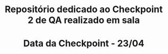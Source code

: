 <div align="center">
  <h1> Repositório dedicado ao Checkpoint 2 de QA realizado em sala </h1>
  <h1> Data da Checkpoint - 23/04 </h1>
</div>
